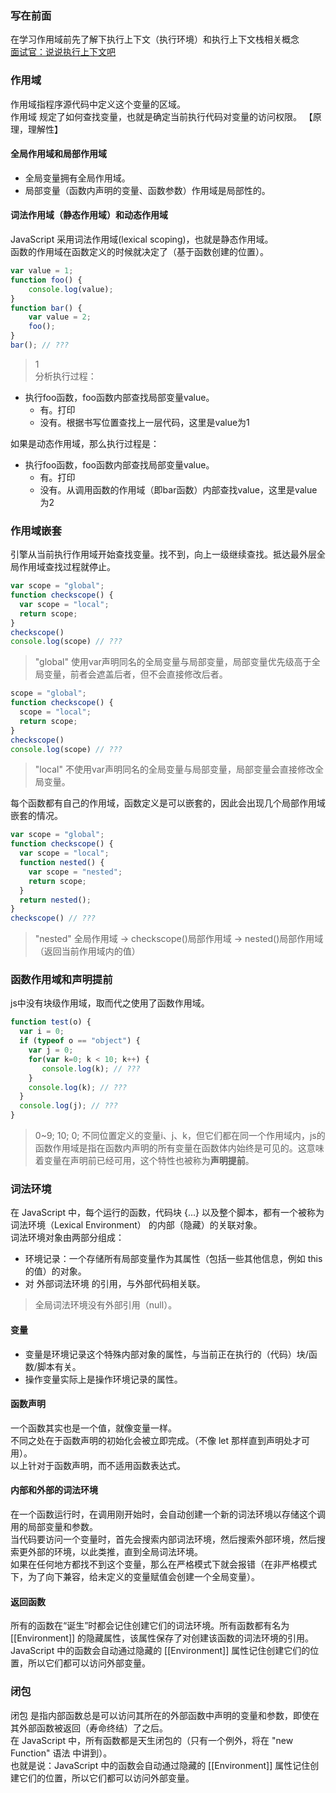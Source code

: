 ### 写在前面
在学习作用域前先了解下执行上下文（执行环境）和执行上下文栈相关概念  
[面试官：说说执行上下文吧](https://juejin.im/post/5ebced85e51d454dc1467664)

### 作用域
作用域指程序源代码中定义这个变量的区域。  
作用域 规定了如何查找变量，也就是确定当前执行代码对变量的访问权限。 
【原理，理解性】  
#### 全局作用域和局部作用域
- 全局变量拥有全局作用域。
- 局部变量（函数内声明的变量、函数参数）作用域是局部性的。
#### 词法作用域（静态作用域）和动态作用域
JavaScript 采用词法作用域(lexical scoping)，也就是静态作用域。  
函数的作用域在函数定义的时候就决定了（基于函数创建的位置）。  
```js
var value = 1;
function foo() {
    console.log(value);
}
function bar() {
    var value = 2;
    foo();
}
bar(); // ???
```
> 1   
分析执行过程：  
- 执行foo函数，foo函数内部查找局部变量value。
   - 有。打印
   - 没有。根据书写位置查找上一层代码，这里是value为1

如果是动态作用域，那么执行过程是：  
- 执行foo函数，foo函数内部查找局部变量value。
   - 有。打印
   - 没有。从调用函数的作用域（即bar函数）内部查找value，这里是value为2

### 作用域嵌套
引擎从当前执行作用域开始查找变量。找不到，向上一级继续查找。抵达最外层全局作用域查找过程就停止。
```js
var scope = "global";
function checkscope() {
  var scope = "local";
  return scope;
}
checkscope()
console.log(scope) // ???
```
> "global"
使用var声明同名的全局变量与局部变量，局部变量优先级高于全局变量，前者会遮盖后者，但不会直接修改后者。

```js
scope = "global";
function checkscope() {
  scope = "local";
  return scope;
}
checkscope()
console.log(scope) // ???
```
> "local"
不使用var声明同名的全局变量与局部变量，局部变量会直接修改全局变量。

每个函数都有自己的作用域，函数定义是可以嵌套的，因此会出现几个局部作用域嵌套的情况。
```js
var scope = "global";
function checkscope() {
  var scope = "local";
  function nested() {
    var scope = "nested";
    return scope;
  }
  return nested();
}
checkscope() // ???
```
> "nested"
全局作用域 -> checkscope()局部作用域 -> nested()局部作用域（返回当前作用域内的值）

### 函数作用域和声明提前
js中没有块级作用域，取而代之使用了函数作用域。
```js
function test(o) {
  var i = 0;
  if (typeof o == "object") {
    var j = 0;
    for(var k=0; k < 10; k++) {
       console.log(k); // ???
    }
    console.log(k); // ???
  }
  console.log(j); // ???
}
```
> 0~9; 10; 0;
不同位置定义的变量i、j、k，但它们都在同一个作用域内，js的函数作用域是指在函数内声明的所有变量在函数体内始终是可见的。这意味着变量在声明前已经可用，这个特性也被称为**声明提前**。


### 词法环境
在 JavaScript 中，每个运行的函数，代码块 {...} 以及整个脚本，都有一个被称为 词法环境（Lexical Environment） 的内部（隐藏）的关联对象。  
词法环境对象由两部分组成：
- 环境记录：一个存储所有局部变量作为其属性（包括一些其他信息，例如 this 的值）的对象。
- 对 外部词法环境 的引用，与外部代码相关联。
> 全局词法环境没有外部引用（null）。
#### 变量
- 变量是环境记录这个特殊内部对象的属性，与当前正在执行的（代码）块/函数/脚本有关。
- 操作变量实际上是操作环境记录的属性。
#### 函数声明
一个函数其实也是一个值，就像变量一样。  
不同之处在于函数声明的初始化会被立即完成。（不像 let 那样直到声明处才可用）。  
以上针对于函数声明，而不适用函数表达式。
#### 内部和外部的词法环境
在一个函数运行时，在调用刚开始时，会自动创建一个新的词法环境以存储这个调用的局部变量和参数。  
当代码要访问一个变量时，首先会搜索内部词法环境，然后搜索外部环境，然后搜索更外部的环境，以此类推，直到全局词法环境。  
如果在任何地方都找不到这个变量，那么在严格模式下就会报错（在非严格模式下，为了向下兼容，给未定义的变量赋值会创建一个全局变量）。  
#### 返回函数
所有的函数在“诞生”时都会记住创建它们的词法环境。所有函数都有名为 \[\[Environment]] 的隐藏属性，该属性保存了对创建该函数的词法环境的引用。  
JavaScript 中的函数会自动通过隐藏的 \[\[Environment]] 属性记住创建它们的位置，所以它们都可以访问外部变量。

### 闭包
闭包 是指内部函数总是可以访问其所在的外部函数中声明的变量和参数，即使在其外部函数被返回（寿命终结）了之后。  
在 JavaScript 中，所有函数都是天生闭包的（只有一个例外，将在 "new Function" 语法 中讲到）。  
也就是说：JavaScript 中的函数会自动通过隐藏的 [[Environment]] 属性记住创建它们的位置，所以它们都可以访问外部变量。